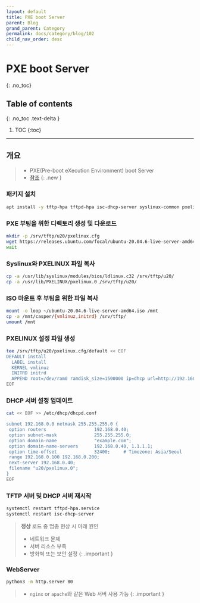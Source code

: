 ```yaml
---
layout: default
title: PXE boot Server
parent: Blog
grand_parent: Category
permalink: docs/category/blog/102
child_nav_order: desc
---
```

# PXE boot Server
{: .no_toc}

## Table of contents
{: .no_toc .text-delta }

1. TOC
{:toc}

---
## 개요

> - PXE(Pre-boot eXecution Environment) boot Server
> - [참조](https://ubuntu.com/server/docs/install/netboot-amd64)
{: .new }

### 패키지 설치
```bash
apt install -y tftp-hpa tftpd-hpa isc-dhcp-server syslinux-common pxelinux
```

### PXE 부팅을 위한 디렉토리 생성 및 다운로드

```bash
mkdir -p /srv/tftp/u20/pxelinux.cfg
wget https://releases.ubuntu.com/focal/ubuntu-20.04.6-live-server-amd64.iso -O ubuntu-20.04.6-live-server-amd64.iso
wait
```

### Syslinux와 PXELINUX 파일 복사

```bash
cp -a /usr/lib/syslinux/modules/bios/ldlinux.c32 /srv/tftp/u20/
cp -a /usr/lib/PXELINUX/pxelinux.0 /srv/tftp/u20/
```

### ISO 마운트 후 부팅을 위한 파일 복사

```bash
mount -o loop ~/ubuntu-20.04.6-live-server-amd64.iso /mnt
cp -a /mnt/casper/{vmlinuz,initrd} /srv/tftp/
umount /mnt
```

### PXELINUX 설정 파일 생성

```bash
tee /srv/tftp/u20/pxelinux.cfg/default << EOF
DEFAULT install
  LABEL install
  KERNEL vmlinuz
  INITRD initrd
  APPEND root=/dev/ram0 ramdisk_size=1500000 ip=dhcp url=http://192.168.0.40/ubuntu-20.04.6-live-server-amd64.iso
EOF
```
### DHCP 서버 설정 업데이트

```bash
cat << EOF >> /etc/dhcp/dhcpd.conf

subnet 192.168.0.0 netmask 255.255.255.0 {
 option routers                  192.168.0.40;
 option subnet-mask              255.255.255.0;
 option domain-name              "example.com";
 option domain-name-servers      192.168.0.40, 1.1.1.1;
 option time-offset              32400;     # Timezone: Asia/Seoul
 range 192.168.0.100 192.168.0.200;
 next-server 192.168.0.40;
 filename "u20/pxelinux.0";
}
EOF
```

### TFTP 서버 및 DHCP 서버 재시작

```bash
systemctl restart tftpd-hpa.service
systemctl restart isc-dhcp-server
```

> **정상** 로드 중 멈춤 현상 시 아래 원인
> - 네트워크 문제
> - 서버 리소스 부족
> - 방화벽 또는 보안 설정
{: .important }


### WebServer

```bash
python3 -m http.server 80
```

> - `nginx` or `apache`와 같은 Web 서버 사용 가능
{: .important }
